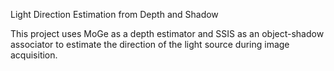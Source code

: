 Light Direction Estimation from Depth and Shadow

This project uses MoGe as a depth estimator and SSIS as an object-shadow associator to estimate the direction of the light source during image acquisition.
